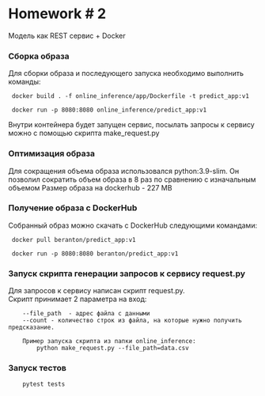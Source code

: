 Homework # 2
==============================

Модель как REST сервис + Docker

### Сборка образа
Для сборки образа и последующего запуска необходимо выполнить команды: 
```
 docker build . -f online_inference/app/Dockerfile -t predict_app:v1 

 docker run -p 8080:8080 online_inference/predict_app:v1

```

Внутри контейнера будет запущен сервис, посылать запросы к сервису можно с помощью скрипта make_request.py

### Оптимизация образа

Для сокращения объема образа использовался python:3.9-slim. Он позволил сократить объем образа в 8 раз по сравнению с изначальным объемом
Размер образа на dockerhub - 227 MB

### Получение образа с DockerHub

Собранный образ можно скачать с DockerHub следующими командами:
```
 docker pull beranton/predict_app:v1  

 docker run -p 8080:8080 beranton/predict_app:v1

```

### Запуск скрипта генерации запросов к сервису request.py
Для запросов к сервису написан скрипт request.py.  
Скрипт принимает 2 параметра на вход: 
```
    --file_path  - адрес файла с данными
    --count - количество строк из файла, на которые нужно получить предсказание. 

    Пример запуска скрипта из папки online_inference:
        python make_request.py --file_path=data.csv

```

### Запуск тестов
```
    pytest tests
```